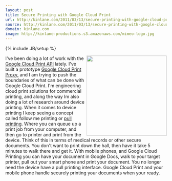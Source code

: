 ```yaml
---
layout: post
title: Secure Printing with Google Cloud Print
url: http://kinlane.com/2011/03/13/secure-printing-with-google-cloud-print/
source: http://kinlane.com/2011/03/13/secure-printing-with-google-cloud-print/
domain: kinlane.com
image: http://kinlane-productions.s3.amazonaws.com/mimeo-logo.jpg
---
```

{% include JB/setup %}<p>
     <a href="http://www.mimeo.com/"><img class="c1"
          src="http://kinlane-productions.s3.amazonaws.com/mimeo-logo.jpg"
          alt=""
          width="250"
          align="right" /></a>I've been doing a lot of work with the <a title="Google Cloud Print API"
        href="http://code.google.com/apis/cloudprint/docs/proxyinterfaces.html">Google Cloud Print API</a> lately. I've built a prototype <a title="Google Cloud Print Proxy"
        href="http://www.kinlane.com/2011/02/google-cloud-print-proxy-cloud-printer/">Google Cloud Print Proxy,</a> and I am trying to push the boundaries of what can be done with Google Cloud Print. I'm engineering cloud print solutions for commercial printing, and along the way Im also doing a lot of research around device printing. When it comes to device printing I keep seeing a concept called follow me printing or <a class="zem_slink"
        title="Pull printing"
        rel="wikipedia"
        href="http://en.wikipedia.org/wiki/Pull_printing">pull printing</a>. Where you can queue up a print job from your computer, and then go to printer and print from the device. Think of this in terms of medical records or other secure documents. You don't want to print down the hall, then have it take 5 minutes to walk there and get it. With mobile phones, and Google Cloud Printing you can have your document in Google Docs, walk to your target printer, pull out your smart phone and print your document. You no longer need the device have a pull printing interface. Google Cloud Print and your mobile phone handle securely printing your documents when your ready.
</p>